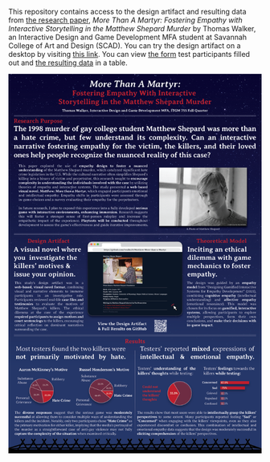 This repository contains access to the design artifact and resulting data from [the research paper](./MoreThanAMartyr_ResearchPaper.pdf), _More Than A Martyr: Fostering Empathy with Interactive Storytelling in the Matthew Shepard Murder_ by Thomas Walker, an Interactive Design and Game Development MFA student at Savannah College of Art and Design (SCAD).
You can try the design artifact on a desktop by visiting [this link](https://studentpages.scad.edu/~twalke29/Matthew.html).
You can view [the form](./Participant_Survey.pdf) test participants filled out and [the resulting data](./Participant_Testing_Results.csv) in a table.

![ResearchPoster](./MoreThanAMartyr_ResearchPoster.png)
